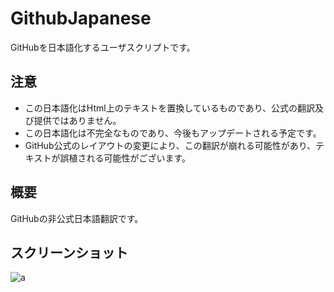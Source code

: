 # GithubJapanese
GitHubを日本語化するユーザスクリプトです。
## 注意
+ この日本語化はHtml上のテキストを置換しているものであり、公式の翻訳及び提供ではありません。
+ この日本語化は不完全なものであり、今後もアップデートされる予定です。
+ GitHub公式のレイアウトの変更により、この翻訳が崩れる可能性があり、テキストが誤植される可能性がございます。
## 概要
GitHubの非公式日本語翻訳です。
## スクリーンショット
![a](https://user-images.githubusercontent.com/42040068/105816585-d597fa80-5ff7-11eb-8745-5f68b6efb20c.png)
